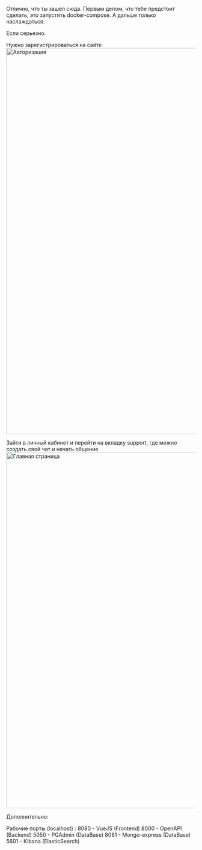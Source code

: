 Отлично, что ты зашел сюда.
Первым делом, что тебе предстоит сделать, это запустить docker-compose. А дальше только наслаждаться.

Если серьезно.

Нужно зарегистрироваться на сайте
<img width="1440" height="1024" alt="Авторизация" src="https://github.com/user-attachments/assets/a4f1745e-8da6-44f8-bf5b-c4a0f049267f" />

Зайти в личный кабинет и перейти на вкладку support, где можно создать свой чат и начать общение
<img width="1492" height="944" alt="Главная страница" src="https://github.com/user-attachments/assets/4f17ea3b-851e-4091-b531-b7e9e8f9f3b6" />

Дополнительно:

Рабочие порты (localhost) :
8080 - VueJS (Frontend)
8000 - OpenAPI (Backend)
5050 - PGAdmin (DataBase)
8081 - Mongo-express (DataBase)
5601 - Kibana (ElasticSearch)
